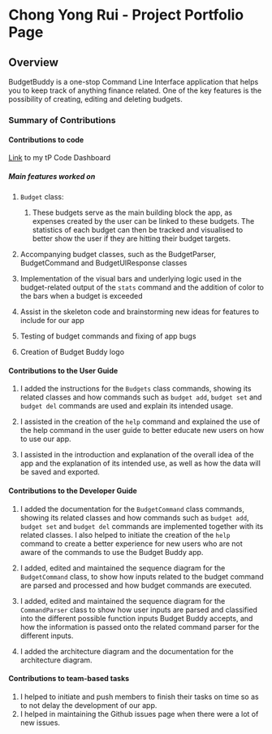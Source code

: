 # Chong Yong Rui - Project Portfolio Page

## Overview

BudgetBuddy is a one-stop Command Line Interface application that helps you to keep track of anything finance related.
One of the key features is the possibility of creating, editing and deleting budgets.

### Summary of Contributions

#### Contributions to code

[Link](https://nus-cs2113-ay2223s2.github.io/tp-dashboard/?search=chongyongrui&breakdown=true&sort=groupTitle%20dsc&sortWithin=title&since=2023-02-17&timeframe=commit&mergegroup=&groupSelect=groupByRepos&checkedFileTypes=docs~functional-code~test-code~other&tabOpen=true&tabType=zoom&zA=chongyongrui&zR=AY2223S2-CS2113-W15-3%2Ftp%5Bmaster%5D&zACS=155.76923076923077&zS=2023-02-17&zFS=chongyongrui&zU=2023-04-04&zMG=false&zFTF=commit&zFGS=groupByRepos&zFR=false)
to my tP Code Dashboard

##### Main features worked on

1. `Budget` class:
    1. These budgets serve as the main building block the app, as expenses created by the user can be linked to
       these budgets. The statistics of each budget can then be tracked and visualised to better show the user if they
       are
       hitting
       their budget targets.


2. Accompanying budget classes, such as the BudgetParser, BudgetCommand and BudgetUIResponse classes


3. Implementation of the visual bars and underlying logic used in the budget-related output of the `stats` command and
   the addition of color to the bars when a budget is
   exceeded


4. Assist in the skeleton code and brainstorming new ideas for features to include for our app


5. Testing of budget commands and fixing of app bugs

6. Creation of Budget Buddy logo

#### Contributions to the User Guide

1. I added the instructions for the `Budgets` class commands, showing its related classes and how commands such as
   `budget add`, `budget set` and `budget del` commands are used and explain its intended usage.


2. I assisted in the creation of the `help` command and explained the use of the help command in the user guide to
   better
   educate new users on how to use our app.


3. I assisted in the introduction and explanation of the overall idea of the app and the explanation of its intended
   use,
   as well as how the data will be saved and exported.

#### Contributions to the Developer Guide

1. I added the documentation for the `BudgetCommand` class commands, showing its related classes and how commands such
   as
   `budget add`, `budget set` and `budget del` commands are implemented together with its related classes.
   I also helped to initiate the creation of the `help` command to create a better experience for new users who are not
   aware of the commands to use the Budget Buddy app.


2. I added, edited and maintained the sequence diagram for the `BudgetCommand` class, to show how inputs related to the
   budget command are parsed and processed and how budget commands are executed.


3. I added, edited and maintained the sequence diagram for the `CommandParser` class to show how user inputs are parsed
   and
   classified into the different possible function inputs Budget Buddy accepts, and how the information is passed onto
   the related
   command parser for the different inputs.

4. I added the architecture diagram and the documentation for the architecture diagram.

#### Contributions to team-based tasks

1. I helped to initiate and push members to finish their tasks on time so as to not delay the development of our app.
2. I helped in maintaining the Github issues page when there were a lot of new issues.